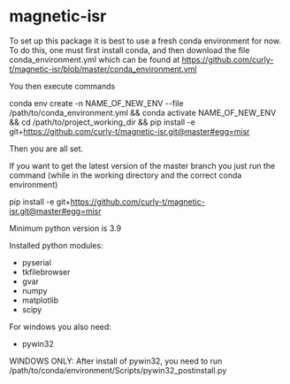 # magnetic-isr
To set up this package it is best to use a fresh conda environment for now.
To do this, one must first install conda, and then download the file conda_environment.yml
which can be found at https://github.com/curly-t/magnetic-isr/blob/master/conda_environment.yml

You then execute commands

conda env create -n NAME_OF_NEW_ENV --file /path/to/conda_environment.yml && conda activate NAME_OF_NEW_ENV && cd /path/to/project_working_dir && pip install -e git+https://github.com/curly-t/magnetic-isr.git@master#egg=misr

Then you are all set.

If you want to get the latest version of the master branch you just run the command (while in the working directory and the correct conda environment)

pip install -e git+https://github.com/curly-t/magnetic-isr.git@master#egg=misr

Minimum python version is 3.9

Installed python modules:
- pyserial
- tkfilebrowser
- gvar
- numpy
- matplotlib
- scipy

For windows you also need:
- pywin32

WINDOWS ONLY: After install of pywin32, you need to run /path/to/conda/environment/Scripts/pywin32_postinstall.py 

